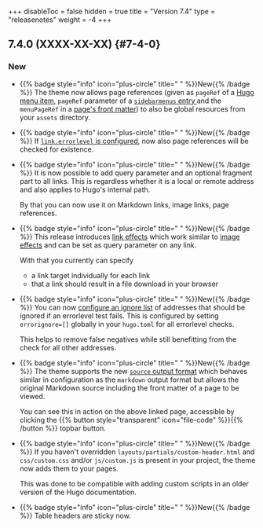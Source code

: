 +++
disableToc = false
hidden = true
title = "Version 7.4"
type = "releasenotes"
weight = -4
+++

## 7.4.0 (XXXX-XX-XX) {#7-4-0}

### New

- {{% badge style="info" icon="plus-circle" title=" " %}}New{{% /badge %}} The theme now allows page references (given as `pageRef` of a [Hugo menu item](https://gohugo.io/content-management/menus/), `pageRef` parameter of a [`sidebarmenus` entry ](configuration/sidebar/menus#defining-sidebar-menus) and the `menuPageRef` in a [page's front matter](configuration/sidebar/menus/#displaying-arbitrary-links-in-a-page-menu)) to also be global resources from your `assets` directory.

- {{% badge style="info" icon="plus-circle" title=" " %}}New{{% /badge %}} If [`link.errorlevel` is configured](authoring/frontmatter/linking/#enabling-link-and-image-link-warnings), now also page references will be checked for existence.

- {{% badge style="info" icon="plus-circle" title=" " %}}New{{% /badge %}} It is now possible to add query parameter and an optional fragment part to all links. This is regardless whether it is a local or remote address and also applies to Hugo's internal path.

  By that you can now use it on Markdown links, image links, page references.

- {{% badge style="info" icon="plus-circle" title=" " %}}New{{% /badge %}} This release introduces [link effects](authoring/markdown#link-effects) which work similar to [image effects](authoring/markdown#image-effects) and can be set as query parameter on any link.

  With that you currently can specify

  - a link target individually for each link
  - that a link should result in a file download in your browser

- {{% badge style="info" icon="plus-circle" title=" " %}}New{{% /badge %}} You can now [configure an ignore list](authoring/frontmatter/linking/#ignoring-false-negatives) of addresses that should be ignored if an errorlevel test fails. This is configured by setting `errorignore=[]` globally in your `hugo.toml` for all errorlevel checks.

  This helps to remove false negatives while still benefitting from the check for all other addresses.

- {{% badge style="info" icon="plus-circle" title=" " %}}New{{% /badge %}} The theme supports the new [`source` output format](configuration/sitemanagement/outputformats/#source-support) which behaves similar in configuration as the `markdown` output format but allows the original Markdown source including the front matter of a page to be viewed.

  You can see this in action on the above linked page, accessible by clicking the {{% button style="transparent" icon="file-code" %}}{{% /button %}} topbar button.

- {{% badge style="info" icon="plus-circle" title=" " %}}New{{% /badge %}} If you haven't overridden `layouts/partials/custom-header.html` and `css/custom.css` and/or `js/custom.js` is present in your project, the theme now adds them to your pages.

  This was done to be compatible with adding custom scripts in an older version of the Hugo documentation.

- {{% badge style="info" icon="plus-circle" title=" " %}}New{{% /badge %}} Table headers are sticky now.
